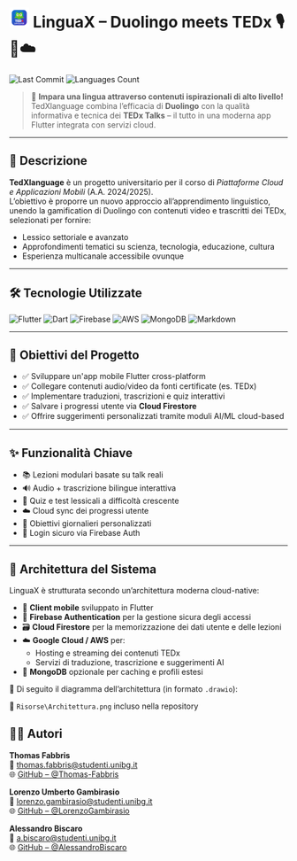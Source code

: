 # <img src="Risorse\logo4.1.png" alt="TedXlanguage Logo" width="36"/> LinguaX – Duolingo meets TEDx 🎙️📱☁️


![Last Commit](https://img.shields.io/github/last-commit/Thomas-Fabbris/PiattaformeCloudMobile?style=for-the-badge)
![Languages Count](https://img.shields.io/github/languages/count/Thomas-Fabbris/PiattaformeCloudMobile?style=for-the-badge)

> 📲 **Impara una lingua attraverso contenuti ispirazionali di alto livello!**  
> TedXlanguage combina l’efficacia di **Duolingo** con la qualità informativa e tecnica dei **TEDx Talks** – il tutto in una moderna app Flutter integrata con servizi cloud.  

---

## 📌 Descrizione

**TedXlanguage** è un progetto universitario per il corso di *Piattaforme Cloud e Applicazioni Mobili* (A.A. 2024/2025).  
L’obiettivo è proporre un nuovo approccio all’apprendimento linguistico, unendo la gamification di Duolingo con contenuti video e trascritti dei TEDx, selezionati per fornire:

- Lessico settoriale e avanzato  
- Approfondimenti tematici su scienza, tecnologia, educazione, cultura  
- Esperienza multicanale accessibile ovunque

---

## 🛠️ Tecnologie Utilizzate

![Flutter](https://img.shields.io/badge/Flutter-02569B?logo=flutter&logoColor=white&style=for-the-badge)
![Dart](https://img.shields.io/badge/Dart-0175C2?logo=dart&logoColor=white&style=for-the-badge)
![Firebase](https://img.shields.io/badge/Firebase-FFCA28?logo=firebase&logoColor=black&style=for-the-badge)
![AWS](https://img.shields.io/badge/AWS-FF9900?logo=amazon-aws&logoColor=black&style=for-the-badge)
![MongoDB](https://img.shields.io/badge/MongoDB-47A248?logo=mongodb&logoColor=white&style=for-the-badge)
![Markdown](https://img.shields.io/badge/Markdown-000?logo=markdown&logoColor=white&style=for-the-badge)

---

## 🎯 Obiettivi del Progetto

- ✅ Sviluppare un'app mobile Flutter cross-platform
- ✅ Collegare contenuti audio/video da fonti certificate (es. TEDx)
- ✅ Implementare traduzioni, trascrizioni e quiz interattivi
- ✅ Salvare i progressi utente via **Cloud Firestore**
- ✅ Offrire suggerimenti personalizzati tramite moduli AI/ML cloud-based

---

## ✨ Funzionalità Chiave

- 📚 Lezioni modulari basate su talk reali
- 🔊 Audio + trascrizione bilingue interattiva
- 🧠 Quiz e test lessicali a difficoltà crescente
- ☁️ Cloud sync dei progressi utente
- 🎯 Obiettivi giornalieri personalizzati
- 🔐 Login sicuro via Firebase Auth

---

## 🔧 Architettura del Sistema

LinguaX è strutturata secondo un’architettura moderna cloud-native:

- 📱 **Client mobile** sviluppato in Flutter
- 🔐 **Firebase Authentication** per la gestione sicura degli accessi
- 🗃️ **Cloud Firestore** per la memorizzazione dei dati utente e delle lezioni
- ☁️ **Google Cloud / AWS** per:
  - Hosting e streaming dei contenuti TEDx
  - Servizi di traduzione, trascrizione e suggerimenti AI
- 🧠 **MongoDB** opzionale per caching e profili estesi

📌 Di seguito il diagramma dell’architettura (in formato `.drawio`):

📎 `Risorse\Architettura.png` incluso nella repository


## 👨‍💻 Autori

**Thomas Fabbris**  
📧 [thomas.fabbris@studenti.unibg.it](mailto:thomas.fabbris@studenti.unibg.it)  
🌐 [GitHub – @Thomas-Fabbris](https://github.com/Thomas-Fabbris)

**Lorenzo Umberto Gambirasio**  
📧 [lorenzo.gambirasio@studenti.unibg.it](mailto:l.gambirasio3@studenti.unibg.it)  
🌐 [GitHub – @LorenzoGambirasio](https://github.com/LorenzoGambirasio)

**Alessandro Biscaro**  
📧 [a.biscaro@studenti.unibg.it](mailto:a.biscaro@studenti.unibg.it)  
🌐 [GitHub – @AlessandroBiscaro](https://github.com/AlessandroBiscaro)
